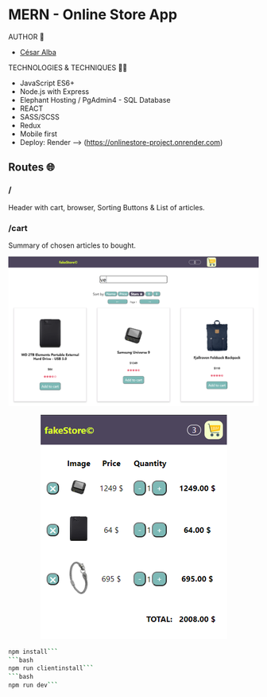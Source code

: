 # MERN - Online Store App

AUTHOR 🧑
- [César Alba](https://github.com/Cesario87)

TECHNOLOGIES & TECHNIQUES 👨‍💻
- JavaScript ES6+
- Node.js with Express
- Elephant Hosting / PgAdmin4 - SQL Database
- REACT
- SASS/SCSS
- Redux
- Mobile first
- Deploy: Render --> (https://onlinestore-project.onrender.com)

## Routes 🌐
### / 
Header with cart, browser, Sorting Buttons & List of articles. <br> 
### /cart
Summary of chosen articles to bought. <br> 

![search](https://github.com/Cesario87/onlineStore-project/blob/main/client/public/assets/store.PNG)

<p align="center">
  <img src="https://github.com/Cesario87/onlineStore-project/blob/main/client/public/assets/cart.PNG" alt="cart">
</p>

```bash
npm install``` 
```bash
npm run clientinstall``` 
```bash
npm run dev```